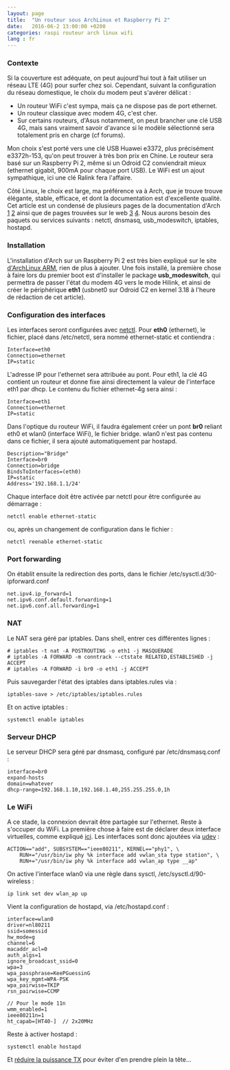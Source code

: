 ```yaml
---
layout: page
title:  "Un routeur sous ArchLinux et Raspberry Pi 2"
date:   2016-06-2 13:00:00 +0200
categories: raspi routeur arch linux wifi
lang : fr
---
```


### Contexte

Si la couverture est adéquate, on peut aujourd'hui tout à fait utiliser un réseau LTE (4G) pour surfer chez soi. Cependant, suivant la configuration du réseau domestique, le choix du modem peut s'avérer délicat :

- Un routeur WiFi c'est sympa, mais ça ne dispose pas de port ethernet.
- Un routeur classique avec modem 4G, c'est cher.
- Sur certains routeurs, d'Asus notamment, on peut brancher une clé USB 4G, mais sans vraiment savoir d'avance si le modèle sélectionné sera totalement pris en charge (cf forums).

Mon choix s'est porté vers une clé USB Huawei e3372, plus précisément e3372h-153, qu'on peut trouver à très bon prix en Chine. Le routeur sera basé sur un Raspberry Pi 2, même si un Odroid C2 conviendrait mieux (ethernet gigabit, 900mA pour chaque port USB). Le WiFi est un ajout sympathique, ici une clé Ralink fera l'affaire.

Côté Linux, le choix est large, ma préférence va à Arch, que je trouve trouve élégante, stable, efficace, et dont la documentation est d'excellente qualité. Cet article est un condensé de plusieurs pages de la documentation d'Arch [1](https://wiki.archlinux.org/index.php/Internet_sharing) [2](https://wiki.archlinux.org/index.php/software_access_point) ainsi que de pages trouvées sur le web [3](https://nims11.wordpress.com/2012/04/27/hostapd-the-linux-way-to-create-virtual-wifi-access-point/) [4](http://ubuntuforums.org/showthread.php?t=716192). Nous aurons besoin des paquets ou services suivants : netctl, dnsmasq, usb_modeswitch, iptables, hostapd.



### Installation

L'installation d'Arch sur un Raspberry Pi 2 est très bien expliqué sur le site [d'ArchLinux ARM](https://archlinuxarm.org/platforms/armv7/broadcom/raspberry-pi-2), rien de plus à ajouter.
Une fois installé, la première chose à faire lors du premier boot est d'installer le package **usb_modeswitch**, qui permettra de passer l'état du modem 4G vers le mode Hilink, et ainsi de créer le périphérique **eth1** (usbnet0 sur Odroid C2 en kernel 3.18 à l'heure de rédaction de cet article).



### Configuration des interfaces

Les interfaces seront configurées avec [netctl](https://wiki.archlinux.org/index.php/Netctl). Pour **eth0** (ethernet), le fichier, placé dans /etc/netctl, sera nommé ethernet-static et contiendra :

```
Interface=eth0
Connection=ethernet
IP=static
```

L'adresse IP pour l'ethernet sera attribuée au pont. Pour eth1, la clé 4G contient un routeur et donne fixe ainsi directement la valeur de l'interface eth1 par dhcp. Le contenu du fichier ethernet-4g sera ainsi :

```
Interface=eth1
Connection=ethernet
IP=static
```

Dans l'optique du routeur WiFi, il faudra également créer un pont **br0** reliant eth0 et wlan0 (interface WiFi), le fichier bridge. wlan0 n'est pas contenu dans ce fichier, il sera ajouté automatiquement par hostapd.

```
Description="Bridge"
Interface=br0
Connection=bridge
BindsToInterfaces=(eth0)
IP=static
Address='192.168.1.1/24'
```

Chaque interface doit être activée par netctl pour être configurée au démarrage :

```
netctl enable ethernet-static
```

ou, après un changement de configuration dans le fichier : 

```
netctl reenable ethernet-static
```



### Port forwarding
On établit ensuite la redirection des ports, dans le fichier /etc/sysctl.d/30-ipforward.conf

```
net.ipv4.ip_forward=1
net.ipv6.conf.default.forwarding=1
net.ipv6.conf.all.forwarding=1
```



### NAT
Le NAT sera géré par iptables. Dans shell, entrer ces différentes lignes :

```
# iptables -t nat -A POSTROUTING -o eth1 -j MASQUERADE
# iptables -A FORWARD -m conntrack --ctstate RELATED,ESTABLISHED -j ACCEPT
# iptables -A FORWARD -i br0 -o eth1 -j ACCEPT
```

Puis sauvegarder l'état des iptables dans iptables.rules via :

```
iptables-save > /etc/iptables/iptables.rules
```

Et on active iptables : 

```
systemctl enable iptables
```





### Serveur DHCP
Le serveur DHCP sera géré par dnsmasq, configuré par /etc/dnsmasq.conf :

```
interface=br0 
expand-hosts      
domain=whatever
dhcp-range=192.168.1.10,192.168.1.40,255.255.255.0,1h 
```


### Le WiFi
A ce stade, la connexion devrait être partagée sur l'ethernet. Reste à s'occuper du WiFi. La première chose à faire est de déclarer deux interface virtuelles, comme expliqué [ici](https://wiki.archlinux.org/index.php/software_access_point).
Les interfaces sont donc ajoutées via [udev](http://superuser.com/questions/759542/how-to-permanently-add-wireless-interfaces-with-iw) :

```
ACTION=="add", SUBSYSTEM=="ieee80211", KERNEL=="phy1", \
    RUN+="/usr/bin/iw phy %k interface add vwlan_sta type station", \
    RUN+="/usr/bin/iw phy %k interface add vwlan_ap type __ap"
```

On active l'interface wlan0 via une règle dans sysctl, /etc/sysctl.d/90-wireless :

```
ip link set dev wlan_ap up
```

Vient la configuration de hostapd, via /etc/hostapd.conf : 

```
interface=wlan0
driver=nl80211
ssid=somessid
hw_mode=g
channel=6
macaddr_acl=0
auth_algs=1
ignore_broadcast_ssid=0
wpa=3
wpa_passphrase=KeePGuessinG
wpa_key_mgmt=WPA-PSK
wpa_pairwise=TKIP
rsn_pairwise=CCMP

// Pour le mode 11n
wmm_enabled=1   
ieee80211n=1
ht_capab=[HT40-]  // 2x20MHz
```

Reste à activer hostapd : 

```
systemctl enable hostapd
```

Et [réduire la puissance TX](https://bbs.archlinux.org/viewtopic.php?id=198655) pour éviter d'en prendre plein la tête...

